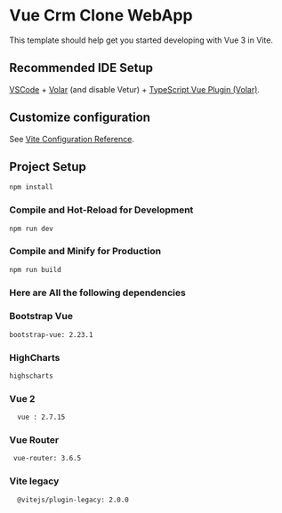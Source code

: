 # Vue Crm Clone WebApp

This template should help get you started developing with Vue 3 in Vite.

## Recommended IDE Setup

[VSCode](https://code.visualstudio.com/) + [Volar](https://marketplace.visualstudio.com/items?itemName=Vue.volar) (and disable Vetur) + [TypeScript Vue Plugin (Volar)](https://marketplace.visualstudio.com/items?itemName=Vue.vscode-typescript-vue-plugin).

## Customize configuration

See [Vite Configuration Reference](https://vitejs.dev/config/).

## Project Setup

```sh
npm install
```

### Compile and Hot-Reload for Development

```sh
npm run dev
```

### Compile and Minify for Production

```sh
npm run build
```

### Here are All the following dependencies

### Bootstrap Vue
```sh
bootstrap-vue: 2.23.1
```
### HighCharts
```sh
highscharts
```

### Vue 2
```sh
  vue : 2.7.15
```
### Vue Router
```sh
 vue-router: 3.6.5
```
### Vite legacy
```sh
  @vitejs/plugin-legacy: 2.0.0
```
